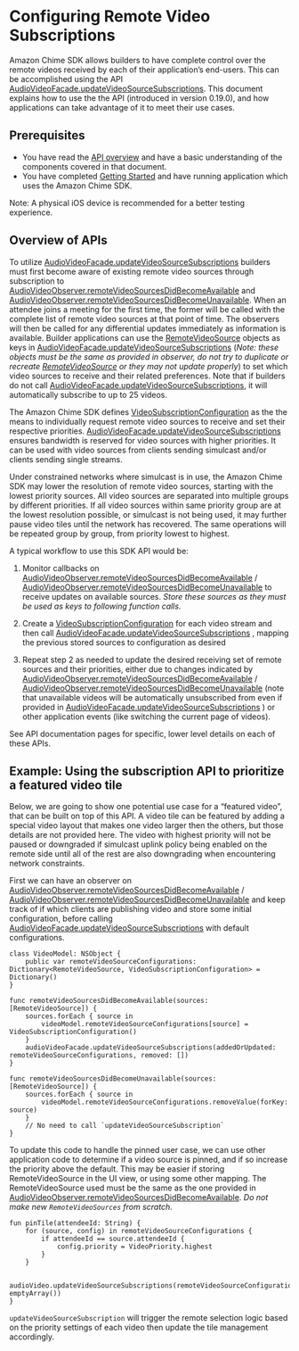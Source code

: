 # Configuring Remote Video Subscriptions

Amazon Chime SDK allows builders to have complete control over the remote videos received by each of their application’s end-users. This can be accomplished using the API [AudioVideoFacade.updateVideoSourceSubscriptions](https://aws.github.io/amazon-chime-sdk-ios/Protocols/AudioVideoControllerFacade.html#/c:@M@AmazonChimeSDK@objc(pl)AudioVideoControllerFacade(im)updateVideoSourceSubscriptionsWithAddedOrUpdated:removed:). This document explains how to use the the API (introduced in version 0.19.0), and how applications can take advantage of it to meet their use cases.

## Prerequisites

* You have read the [API overview](https://github.com/aws/amazon-chime-sdk-ios/blob/master/guides/api_overview.md) and have a basic understanding of the components covered in that document.
* You have completed [Getting Started](https://github.com/aws/amazon-chime-sdk-ios/blob/master/guides/getting_started.md) and have running application which uses the Amazon Chime SDK.

Note: A physical iOS device is recommended for a better testing experience.

## Overview of APIs

To utilize [AudioVideoFacade.updateVideoSourceSubscriptions](https://aws.github.io/amazon-chime-sdk-ios/Protocols/AudioVideoControllerFacade.html#/c:@M@AmazonChimeSDK@objc(pl)AudioVideoControllerFacade(im)updateVideoSourceSubscriptionsWithAddedOrUpdated:removed:) builders must first become aware of existing remote video sources through subscription to [AudioVideoObserver.remoteVideoSourcesDidBecomeAvailable](https://aws.github.io/amazon-chime-sdk-ios/Protocols/AudioVideoObserver.html#/c:@M@AmazonChimeSDK@objc(pl)AudioVideoObserver(im)remoteVideoSourcesDidBecomeAvailableWithSources:) and 
[AudioVideoObserver.remoteVideoSourcesDidBecomeUnavailable](https://aws.github.io/amazon-chime-sdk-ios/Protocols/AudioVideoObserver.html#/c:@M@AmazonChimeSDK@objc(pl)AudioVideoObserver(im)remoteVideoSourcesDidBecomeUnavailableWithSources:). 
When an attendee joins a meeting for the first time, the former will be called with the complete list of remote video sources at that point of time. 
The observers will then be called for any differential updates immediately as information is available. 
Builder applications can use the [RemoteVideoSource](https://aws.github.io/amazon-chime-sdk-ios/Classes/RemoteVideoSource.html) objects as keys in 
[AudioVideoFacade.updateVideoSourceSubscriptions](https://aws.github.io/amazon-chime-sdk-ios/Protocols/AudioVideoControllerFacade.html#/c:@M@AmazonChimeSDK@objc(pl)AudioVideoControllerFacade(im)updateVideoSourceSubscriptionsWithAddedOrUpdated:removed:)
(*Note: these objects must be the same as provided in observer, do not try to duplicate or recreate* *[RemoteVideoSource](https://aws.github.io/amazon-chime-sdk-ios/Classes/RemoteVideoSource.html)* *or they may 
not update properly*) to set which video sources to receive and their related preferences. 
Note that if builders do not call [AudioVideoFacade.updateVideoSourceSubscriptions](https://aws.github.io/amazon-chime-sdk-ios/Protocols/AudioVideoControllerFacade.html#/c:@M@AmazonChimeSDK@objc(pl)AudioVideoControllerFacade(im)updateVideoSourceSubscriptionsWithAddedOrUpdated:removed:), 
it will automatically subscribe to up to 25 videos.

The Amazon Chime SDK defines [VideoSubscriptionConfiguration](https://aws.github.io/amazon-chime-sdk-ios/Classes/VideoSubscriptionConfiguration.html) as the the means to individually request remote video sources to receive and set their respective priorities. [AudioVideoFacade.updateVideoSourceSubscriptions](https://aws.github.io/amazon-chime-sdk-ios/Protocols/AudioVideoControllerFacade.html#/c:@M@AmazonChimeSDK@objc(pl)AudioVideoControllerFacade(im)updateVideoSourceSubscriptionsWithAddedOrUpdated:removed:) ensures bandwidth is reserved for video sources with higher priorities. It can be used with video sources from clients sending simulcast and/or clients sending single streams.

Under constrained networks where simulcast is in use, the Amazon Chime SDK may lower the resolution of remote video sources, starting with the lowest priority sources. All video sources are separated into multiple groups by different priorities. If all video sources within same priority group are at the lowest resolution possible, or simulcast is not being used, it may further pause video tiles until the network has recovered. The same operations will be repeated group by group, from priority lowest to highest.

A typical workflow to use this SDK API would be:

1. Monitor callbacks on [AudioVideoObserver.remoteVideoSourcesDidBecomeAvailable](https://aws.github.io/amazon-chime-sdk-ios/Protocols/AudioVideoObserver.html#/c:@M@AmazonChimeSDK@objc(pl)AudioVideoObserver(im)remoteVideoSourcesDidBecomeAvailableWithSources:) / [AudioVideoObserver.remoteVideoSourcesDidBecomeUnavailable](https://aws.github.io/amazon-chime-sdk-ios/Protocols/AudioVideoObserver.html#/c:@M@AmazonChimeSDK@objc(pl)AudioVideoObserver(im)remoteVideoSourcesDidBecomeUnavailableWithSources:) to receive updates on available sources. *Store these sources as they must be used as keys to following function calls.*
2. Create a [VideoSubscriptionConfiguration](https://aws.github.io/amazon-chime-sdk-ios/Classes/VideoSubscriptionConfiguration.html) for each video stream and then call [AudioVideoFacade.updateVideoSourceSubscriptions](https://aws.github.io/amazon-chime-sdk-ios/Protocols/AudioVideoControllerFacade.html#/c:@M@AmazonChimeSDK@objc(pl)AudioVideoControllerFacade(im)updateVideoSourceSubscriptionsWithAddedOrUpdated:removed:) , mapping the previous stored sources to configuration as desired
    
3. Repeat step 2 as needed to update the desired receiving set of remote sources and their priorities, either due to changes indicated by [AudioVideoObserver.remoteVideoSourcesDidBecomeAvailable](https://aws.github.io/amazon-chime-sdk-ios/Protocols/AudioVideoObserver.html#/c:@M@AmazonChimeSDK@objc(pl)AudioVideoObserver(im)remoteVideoSourcesDidBecomeAvailableWithSources:) / [AudioVideoObserver.remoteVideoSourcesDidBecomeUnavailable](https://aws.github.io/amazon-chime-sdk-ios/Protocols/AudioVideoObserver.html#/c:@M@AmazonChimeSDK@objc(pl)AudioVideoObserver(im)remoteVideoSourcesDidBecomeUnavailableWithSources:) (note that unavailable videos will be automatically unsubscribed from even if provided in [AudioVideoFacade.updateVideoSourceSubscriptions](https://aws.github.io/amazon-chime-sdk-ios/Protocols/AudioVideoControllerFacade.html#/c:@M@AmazonChimeSDK@objc(pl)AudioVideoControllerFacade(im)updateVideoSourceSubscriptionsWithAddedOrUpdated:removed:) ) or other application events (like switching the current page of videos).

See API documentation pages for specific, lower level details on each of these APIs.

## Example: Using the subscription API to prioritize a featured video tile

Below, we are going to show one potential use case for a “featured video”, that can be built on top of this API. A video tile can be featured by adding a special video layout that makes one video larger then the others, but those details are not provided here. The video with highest priority will not be paused or downgraded if simulcast uplink policy being enabled on the remote side until all of the rest are also downgrading when encountering network constraints.

First we can have an observer on [AudioVideoObserver.remoteVideoSourcesDidBecomeAvailable](https://aws.github.io/amazon-chime-sdk-ios/Protocols/AudioVideoObserver.html#/c:@M@AmazonChimeSDK@objc(pl)AudioVideoObserver(im)remoteVideoSourcesDidBecomeAvailableWithSources:) / [AudioVideoObserver.remoteVideoSourcesDidBecomeUnavailable](https://aws.github.io/amazon-chime-sdk-ios/Protocols/AudioVideoObserver.html#/c:@M@AmazonChimeSDK@objc(pl)AudioVideoObserver(im)remoteVideoSourcesDidBecomeUnavailableWithSources:) and keep track of if which clients are publishing video and store some initial configuration, before calling [AudioVideoFacade.updateVideoSourceSubscriptions](https://aws.github.io/amazon-chime-sdk-ios/Protocols/AudioVideoControllerFacade.html#/c:@M@AmazonChimeSDK@objc(pl)AudioVideoControllerFacade(im)updateVideoSourceSubscriptionsWithAddedOrUpdated:removed:) with default configurations.


```
class VideoModel: NSObject {
    public var remoteVideoSourceConfigurations: Dictionary<RemoteVideoSource, VideoSubscriptionConfiguration> = Dictionary()
}

func remoteVideoSourcesDidBecomeAvailable(sources: [RemoteVideoSource]) {
    sources.forEach { source in
        videoModel.remoteVideoSourceConfigurations[source] = VideoSubscriptionConfiguration()
    }
    audioVideoFacade.updateVideoSourceSubscriptions(addedOrUpdated: remoteVideoSourceConfigurations, removed: [])
}

func remoteVideoSourcesDidBecomeUnavailable(sources: [RemoteVideoSource]) {
    sources.forEach { source in
        videoModel.remoteVideoSourceConfigurations.removeValue(forKey: source)
    }
    // No need to call `updateVideoSourceSubscription`
}

```

To update this code to handle the pinned user case, we can use other application code to determine if a video source is pinned, and if so increase the priority above the default. This may be easier if storing RemoteVideoSource in the UI view, or using some other mapping. The RemoteVideoSource used must be the same as the one provided in [AudioVideoObserver.remoteVideoSourcesDidBecomeAvailable](https://aws.github.io/amazon-chime-sdk-ios/Protocols/AudioVideoObserver.html#/c:@M@AmazonChimeSDK@objc(pl)AudioVideoObserver(im)remoteVideoSourcesDidBecomeAvailableWithSources:). *Do not make new `RemoteVideoSources` from scratch.* 

```
fun pinTile(attendeeId: String) {
    for (source, config) in remoteVideoSourceConfigurations {
        if attendeeId == source.attendeeId {
            config.priority = VideoPriority.highest
        }
    }
 
    audioVideo.updateVideoSourceSubscriptions(remoteVideoSourceConfigurations, emptyArray())
}

```

`updateVideoSourceSubscription` will trigger the remote selection logic based on the priority settings of each video then update the tile management accordingly.
